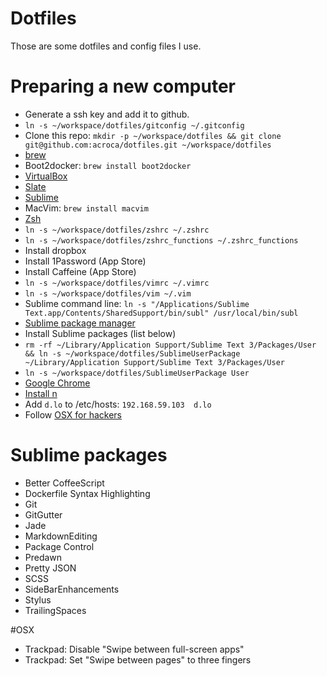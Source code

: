 # Dotfiles

Those are some dotfiles and config files I use.

# Preparing a new computer

- Generate a ssh key and add it to github.
- `ln -s ~/workspace/dotfiles/gitconfig ~/.gitconfig`
- Clone this repo: `mkdir -p ~/workspace/dotfiles && git clone git@github.com:acroca/dotfiles.git ~/workspace/dotfiles`
- [brew](http://brew.sh/)
- Boot2docker: `brew install boot2docker`
- [VirtualBox](https://www.virtualbox.org/wiki/Downloads)
- [Slate](https://github.com/jigish/slate)
- [Sublime](https://www.sublimetext.com)
- MacVim: `brew install macvim`
- [Zsh](https://github.com/robbyrussell/oh-my-zsh)
- `ln -s ~/workspace/dotfiles/zshrc ~/.zshrc`
- `ln -s ~/workspace/dotfiles/zshrc_functions ~/.zshrc_functions`
- Install dropbox
- Install 1Password (App Store)
- Install Caffeine (App Store)
- `ln -s ~/workspace/dotfiles/vimrc ~/.vimrc`
- `ln -s ~/workspace/dotfiles/vim ~/.vim`
- Sublime command line: `ln -s "/Applications/Sublime Text.app/Contents/SharedSupport/bin/subl" /usr/local/bin/subl`
- [Sublime package manager](https://packagecontrol.io/installation)
- Install Sublime packages (list below)
- `rm -rf ~/Library/Application Support/Sublime Text 3/Packages/User && ln -s ~/workspace/dotfiles/SublimeUserPackage ~/Library/Application Support/Sublime Text 3/Packages/User`
- `ln -s ~/workspace/dotfiles/SublimeUserPackage User`
- [Google Chrome](http://www.google.com/chrome/)
- [Install n](https://github.com/tj/n)
- Add `d.lo` to /etc/hosts: `192.168.59.103  d.lo`
- Follow [OSX for hackers](https://gist.github.com/brandonb927/3195465)

# Sublime packages

- Better CoffeeScript
- Dockerfile Syntax Highlighting
- Git
- GitGutter
- Jade
- MarkdownEditing
- Package Control
- Predawn
- Pretty JSON
- SCSS
- SideBarEnhancements
- Stylus
- TrailingSpaces

#OSX

- Trackpad: Disable "Swipe between full-screen apps"
- Trackpad: Set "Swipe between pages" to three fingers
